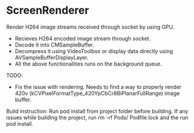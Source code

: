 # ScreenRenderer

Render H264 image streams received through socket by using GPU.

- Recieves H264 encoded image stream through socket.
- Decode it into CMSampleBuffer.
- Decompress it using VideoToolbox or display data directly using AVSampleBufferDisplayLayer.
- All the above functionalities runs on the background queue.

TODO:
- Fix the issue with rendering. Needs to find a way to properly render 420v (kCVPixelFormatType_420YpCbCr8BiPlanarFullRange) image buffer.


Build instruction: 
Run pod install from project folder before building. 
If any issues while building the project, run rm -rf Pods/ Podfile.lock and the run pod install.


